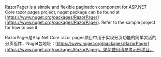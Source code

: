 RazorPager is a simple and flexible pagination component for ASP.NET Core razor pages project, nuget package can be found at [https://www.nuget.org/packages/RazorPager](https://www.nuget.org/packages/RazorPager). Refer to the sample project for how to use it.

RazorPager是Asp.Net Core razor pages项目中用于实现分页功能的简单灵活的分页组件，Nuget包地址：[https://www.nuget.org/packages/RazorPager](https://www.nuget.org/packages/RazorPager)。如何使用请参考示例项目。
